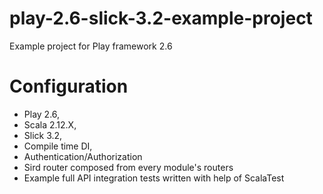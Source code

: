 play-2.6-slick-3.2-example-project
==================

Example project for Play framework 2.6

# Configuration
* Play 2.6,
* Scala 2.12.X,
* Slick 3.2,
* Compile time DI,
* Authentication/Authorization
* Sird router composed from every module's routers
* Example full API integration tests written with help of ScalaTest
